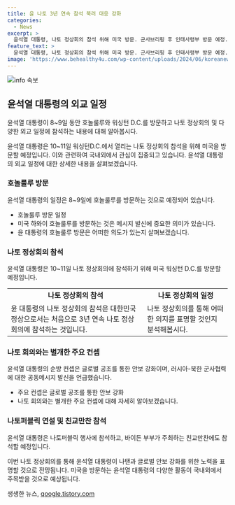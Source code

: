 ```yaml
---
title: 윤 나토 3년 연속 참석 북러 대응 강화
categories:
  - News
excerpt: >
  윤석열 대통령, 나토 정상회의 참석 위해 미국 방문. 군사브리핑 후 인태사령부 방문 예정. 나토퍼블릭 연설로 국제사회 평화, 안보 강화 의지 표명. 러시아북한 군사협력 공동메시지 발신 예정. 김 여사 동행, 호놀룰루 방문 후 참석. 한미일 정상회담 성사 가능성 열어둠. 인도태평양 3개국 방문하여 현안 논의 예정. 윤 대통령, 나토 사무총장 면담 및 바이든 부부 친교만찬 참석 예정. 요약: 윤석열 대통령, 미국 나토 정상회의 참석 위해 미 방문. 나토퍼블릭 연설로 국제사회 평화, 안보 강화 의지 표명, 러시아북한 군사협력 공동메시지 발신 예정. 김 여사 동행, 호놀룰루 방문 후 나토 정상회의 참석.
feature_text: >
  윤석열 대통령, 나토 정상회의 참석 위해 미국 방문. 군사브리핑 후 인태사령부 방문 예정. 나토퍼블릭 연설로 국제사회 평화, 안보 강화 의지 표명. 러시아북한 군사협력 공동메시지 발신 예정. 김 여사 동행, 호놀룰루 방문 후 참석. 한미일 정상회담 성사 가능성 열어둠. 인도태평양 3개국 방문하여 현안 논의 예정. 윤 대통령, 나토 사무총장 면담 및 바이든 부부 친교만찬 참석 예정. 요약: 윤석열 대통령, 미국 나토 정상회의 참석 위해 미 방문. 나토퍼블릭 연설로 국제사회 평화, 안보 강화 의지 표명, 러시아북한 군사협력 공동메시지 발신 예정. 김 여사 동행, 호놀룰루 방문 후 나토 정상회의 참석.
image: 'https://www.behealthy4u.com/wp-content/uploads/2024/06/koreanews.jpg'
---
```


<p><img src="https://www.behealthy4u.com/wp-content/uploads/2024/06/koreanews.jpg" alt="info 속보" /></p>

<h2 data-ke-size="size26">윤석열 대통령의 외교 일정</h2>

<p>윤석열 대통령이 8~9일 동안 호놀룰루와 워싱턴 D.C.를 방문하고 나토 정상회의 및 다양한 외교 일정에 참석하는 내용에 대해 알아봅시다.</p>

<p data-ke-size="size16">윤석열 대통령은 10~11일 워싱턴D.C.에서 열리는 나토 정상회의 참석을 위해 미국을 방문할 예정입니다. 이와 관련하여 국내외에서 관심이 집중되고 있습니다. 윤석열 대통령의 외교 일정에 대한 상세한 내용을 살펴보겠습니다.</p>

<h3 data-ke-size="size24">호놀룰루 방문</h3>

<p>윤석열 대통령의 일정은 8~9일에 호놀룰루를 방문하는 것으로 예정되어 있습니다.</p>

<ul>
    <li>호놀룰루 방문 일정</li>
    <li>미국 하와이 호놀룰루를 방문하는 것은 메시지 발신에 중요한 의미가 있습니다.</li>
    <li>윤 대통령의 호놀룰루 방문은 어떠한 의도가 있는지 살펴보겠습니다.</li>
</ul>

<h3 data-ke-size="size24">나토 정상회의 참석</h3>

<p>윤석열 대통령은 10~11일 나토 정상회의에 참석하기 위해 미국 워싱턴 D.C.를 방문할 예정입니다.</p>

<table>
    <tr>
        <td style="text-align: center; height: 17px;"><b>나토 정상회의 참석</b></td>
        <td style="text-align: center; height: 17px;"><b>나토 정상회의 일정</b></td>
    </tr>
    <tr>
        <td>윤 대통령의 나토 정상회의 참석은 대한민국 정상으로서는 처음으로 3년 연속 나토 정상회의에 참석하는 것입니다.</td>
        <td>나토 정상회의를 통해 어떠한 의지를 표명할 것인지 분석해봅시다.</td>
    </tr>
</table>

<h3 data-ke-size="size24">나토 회의와는 별개한 주요 컨셉</h3>

<p>윤석열 대통령의 순방 컨셉은 글로벌 공조를 통한 안보 강화이며, 러시아-북한 군사협력에 대한 공동메시지 발신을 언급했습니다.</p>

<ul>
    <li>주요 컨셉은 글로벌 공조를 통한 안보 강화</li>
    <li>나토 회의와는 별개한 주요 컨셉에 대해 자세히 알아보겠습니다.</li>
</ul>

<h3 data-ke-size="size24">나토퍼블릭 연설 및 친교만찬 참석</h3>

<p>윤석열 대통령은 나토퍼블릭 행사에 참석하고, 바이든 부부가 주최하는 친교만찬에도 참석할 예정입니다.</p>

<p data-ke-size="size16">이번 나토 정상회의를 통해 윤석열 대통령이 나탠과 글로벌 안보 강화를 위한 노력을 표명할 것으로 전망됩니다. 미국을 방문하는 윤석열 대통령의 다양한 활동이 국내외에서 주목받을 것으로 예상됩니다.</p>
생생한 뉴스, <a href="https://qoogle.tistory.com" rel="dofollow">qoogle.tistory.com</a>


